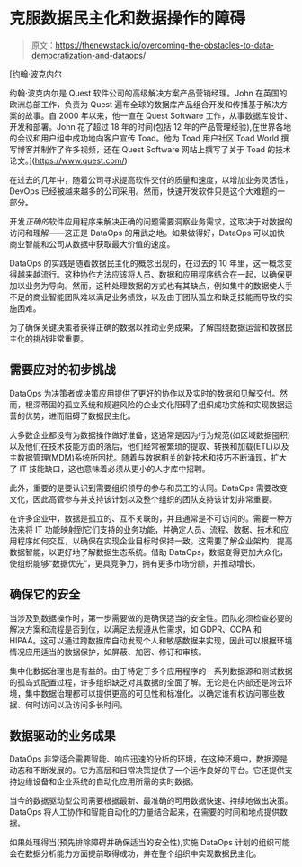 # 克服数据民主化和数据操作的障碍

> 原文：<https://thenewstack.io/overcoming-the-obstacles-to-data-democratization-and-dataops/>

[](https://www.quest.com/)

 [约翰·波克内尔

约翰·波克内尔是 Quest 软件公司的高级解决方案产品营销经理。John 在英国的欧洲总部工作，负责为 Quest 遍布全球的数据库产品组合开发和传播基于解决方案的故事。自 2000 年以来，他一直在 Quest Software 工作，从事数据库设计、开发和部署。John 花了超过 18 年的时间(包括 12 年的产品管理经验),在世界各地的会议和用户组中成功地向客户宣传 Toad。他为 Toad 用户社区 Toad World 撰写博客并制作了许多视频，还在 Quest Software 网站上撰写了关于 Toad 的技术论文。](https://www.quest.com/) [](https://www.quest.com/)

在过去的几年中，随着公司寻求提高软件交付的质量和速度，以增加业务灵活性，DevOps 已经被越来越多的公司采用。然而，快速开发软件只是这个大难题的一部分。

开发*正确的*软件应用程序来解决正确的问题需要洞察业务需求，这取决于对数据的访问和理解——这正是 DataOps 的用武之地。如果做得好，DataOps 可以加快商业智能和公司从数据中获取最大价值的速度。

DataOps 的实践是随着数据民主化的概念出现的，在过去的 10 年里，这一概念变得越来越流行。这种协作方法应该将人员、数据和应用程序结合在一起，以确保更加以业务为导向。然而，这种处理数据的方式也有其缺点，例如集中的数据使人手不足的商业智能团队难以满足业务绩效，以及由于团队孤立和缺乏技能而导致的实施困难。

为了确保关键决策者获得正确的数据以推动业务成果，了解围绕数据运营和数据民主化的挑战非常重要。

## 需要应对的初步挑战

DataOps 为决策者或决策应用提供了更好的协作以及实时的数据和见解交付。然而，根深蒂固的孤立系统和规避风险的企业文化阻碍了组织成功实施和实现数据运营的优势，进而阻碍了数据民主化。

大多数企业都没有为数据操作做好准备，这通常是因为行为规范(如区域数据囤积)以及他们在技术技能方面的落后，他们经常被繁琐的提取、转换和加载(ETL)以及主数据管理(MDM)系统所困扰。随着与数据相关的新技术和技巧不断涌现，扩大了 IT 技能缺口，这也意味着必须从更小的人才库中招聘。

此外，重要的是要认识到需要组织领导的参与和员工的认同。DataOps 需要改变文化，因此高管参与并支持该计划以及整个组织的团队支持该计划非常重要。

在许多企业中，数据是孤立的、互不关联的，并且通常是不可访问的。需要一种方法来将 IT 功能映射到它们支持的业务功能，并确定人员、流程、数据、技术和应用程序如何交互，以确保在实现企业目标时保持一致。这需要了解企业架构，提高数据智能，以更好地了解数据生态系统。借助 DataOps，数据变得更加大众化，使组织能够“数据优先”，更具竞争力，拥有更多市场份额，并推动增长。

## 确保它的安全

当涉及到数据操作时，第一步需要做的是确保适当的安全性。团队必须检查必要的解决方案和流程是否到位，以满足法规遵从性需求，如 GDPR、CCPA 和 HIPAA。这可以通过跨数据库自动发现个人和敏感数据来实现，因此可以根据环境情况应用适当的数据保护，如屏蔽、加密、修订和审核。

集中化数据治理也是有益的。由于特定于多个应用程序的一系列数据源和测试数据的孤岛式配置过程，许多组织缺乏对其数据的全面了解。无论是在内部还是跨云环境，集中数据治理都可以提供更高的可见性和标准化，以确定谁有权访问哪些数据、何时访问以及访问多长时间。

## 数据驱动的业务成果

DataOps 非常适合需要智能、响应迅速的分析的环境，在这种环境中，数据源是动态和不断发展的。它为高层和日常决策提供了一个运作良好的平台。它还提供支持边缘设备和企业系统的自动化应用所需的实时数据。

当今的数据驱动型公司需要根据最新、最准确的可用数据快速、持续地做出决策。DataOps 将人工协作和智能自动化的力量结合起来，在需要的时间和地点提供数据。

如果处理得当(预先排除障碍并确保适当的安全性),实施 DataOps 计划的组织可能会在数据分析能力方面提前取得成功，并在整个组织中实现数据民主化。

<svg xmlns:xlink="http://www.w3.org/1999/xlink" viewBox="0 0 68 31" version="1.1"><title>Group</title> <desc>Created with Sketch.</desc></svg>